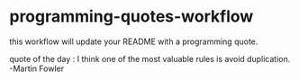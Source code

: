 # programming-quotes-workflow
this workflow will update your README with a programming quote.

quote of the day :
I think one of the most valuable rules is avoid duplication. -Martin Fowler
